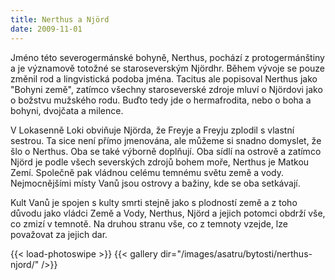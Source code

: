 ```yaml
---
title: Nerthus a Njörd
date: 2009-11-01
---
```


Jméno této severogermánské bohyně, Nerthus, pochází z protogermánštiny a je významově totožné se staroseverským Njördhr. Během vývoje se pouze změnil rod a lingvistická podoba jména. Tacitus ale popisoval Nerthus jako "Bohyni země", zatímco všechny staroseverské zdroje mluví o Njördovi jako o božstvu mužského rodu. Buďto tedy jde o hermafrodita, nebo o boha a bohyni, dvojčata a milence.

V Lokasenně Loki obviňuje Njörda, že Freyje a Freyju zplodil s vlastní sestrou. Ta sice není přímo jmenována, ale můžeme si snadno domyslet, že šlo o Nerthus. Oba se také výborně doplňují. Oba sídlí na ostrově a zatímco Njörd je podle všech severských zdrojů bohem moře, Nerthus je Matkou Zemí. Společně pak vládnou celému temnému světu země a vody. Nejmocnějšími místy Vanů jsou ostrovy a bažiny, kde se oba setkávají.

Kult Vanů je spojen s kulty smrti stejně jako s plodností země a z toho důvodu jako vládci Země a Vody, Nerthus, Njörd a jejich potomci obdrží vše, co zmizí v temnotě. Na druhou stranu vše, co z temnoty vzejde, lze považovat za jejich dar.

{{< load-photoswipe >}}
{{< gallery dir="/images/asatru/bytosti/nerthus-njord/" />}}
